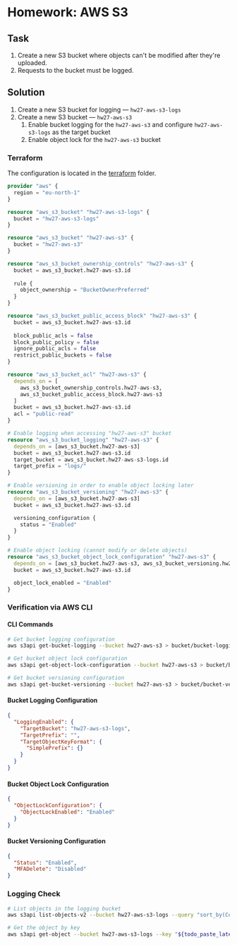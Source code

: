 # Homework: AWS S3

## Task

1. Create a new S3 bucket where objects can't be modified after they're uploaded.
2. Requests to the bucket must be logged.

## Solution

1. Create a new S3 bucket for logging — `hw27-aws-s3-logs`
2. Create a new S3 bucket — `hw27-aws-s3`
   1. Enable bucket logging for the `hw27-aws-s3` and configure `hw27-aws-s3-logs` as the target bucket
   2. Enable object lock for the `hw27-aws-s3` bucket

### Terraform

The configuration is located in the [terraform](./terraform) folder.

```terraform
provider "aws" {
  region = "eu-north-1"
}

resource "aws_s3_bucket" "hw27-aws-s3-logs" {
  bucket = "hw27-aws-s3-logs"
}

resource "aws_s3_bucket" "hw27-aws-s3" {
  bucket = "hw27-aws-s3"
}

resource "aws_s3_bucket_ownership_controls" "hw27-aws-s3" {
  bucket = aws_s3_bucket.hw27-aws-s3.id
  
  rule {
    object_ownership = "BucketOwnerPreferred"
  }
}

resource "aws_s3_bucket_public_access_block" "hw27-aws-s3" {
  bucket = aws_s3_bucket.hw27-aws-s3.id
  
  block_public_acls = false
  block_public_policy = false
  ignore_public_acls = false
  restrict_public_buckets = false
}

resource "aws_s3_bucket_acl" "hw27-aws-s3" {
  depends_on = [
    aws_s3_bucket_ownership_controls.hw27-aws-s3,
    aws_s3_bucket_public_access_block.hw27-aws-s3
  ]
  bucket = aws_s3_bucket.hw27-aws-s3.id
  acl = "public-read"
}

# Enable logging when accessing "hw27-aws-s3" bucket
resource "aws_s3_bucket_logging" "hw27-aws-s3" {
  depends_on = [aws_s3_bucket.hw27-aws-s3]
  bucket = aws_s3_bucket.hw27-aws-s3.id
  target_bucket = aws_s3_bucket.hw27-aws-s3-logs.id
  target_prefix = "logs/"
}

# Enable versioning in order to enable object locking later
resource "aws_s3_bucket_versioning" "hw27-aws-s3" {
  depends_on = [aws_s3_bucket.hw27-aws-s3]
  bucket = aws_s3_bucket.hw27-aws-s3.id

  versioning_configuration {
    status = "Enabled"
  }
}

# Enable object locking (cannot modify or delete objects)
resource "aws_s3_bucket_object_lock_configuration" "hw27-aws-s3" {
  depends_on = [aws_s3_bucket.hw27-aws-s3, aws_s3_bucket_versioning.hw27-aws-s3]
  bucket = aws_s3_bucket.hw27-aws-s3.id

  object_lock_enabled = "Enabled"
}
```

### Verification via AWS CLI

#### CLI Commands

```bash
# Get bucket logging configuration
aws s3api get-bucket-logging --bucket hw27-aws-s3 > bucket/bucket-logging.json

# Get bucket object lock configuration
aws s3api get-object-lock-configuration --bucket hw27-aws-s3 > bucket/bucket-object-lock.json

# Get bucket versioning configuration
aws s3api get-bucket-versioning --bucket hw27-aws-s3 > bucket/bucket-versioning.json
```

#### Bucket Logging Configuration

```json
{
  "LoggingEnabled": {
    "TargetBucket": "hw27-aws-s3-logs",
    "TargetPrefix": "",
    "TargetObjectKeyFormat": {
      "SimplePrefix": {}
    }
  }
}
```

#### Bucket Object Lock Configuration

```json
{
  "ObjectLockConfiguration": {
    "ObjectLockEnabled": "Enabled"
  }
}
```

#### Bucket Versioning Configuration

```json
{
  "Status": "Enabled",
  "MFADelete": "Disabled"
}
```

### Logging Check

```bash
# List objects in the logging bucket
aws s3api list-objects-v2 --bucket hw27-aws-s3-logs --query "sort_by(Contents, &LastModified)[-1].Key" --output text

# Get the object by key
aws s3api get-object --bucket hw27-aws-s3-logs --key "${todo_paste_latest_log_key}" bucket/latest-log.txt
```
